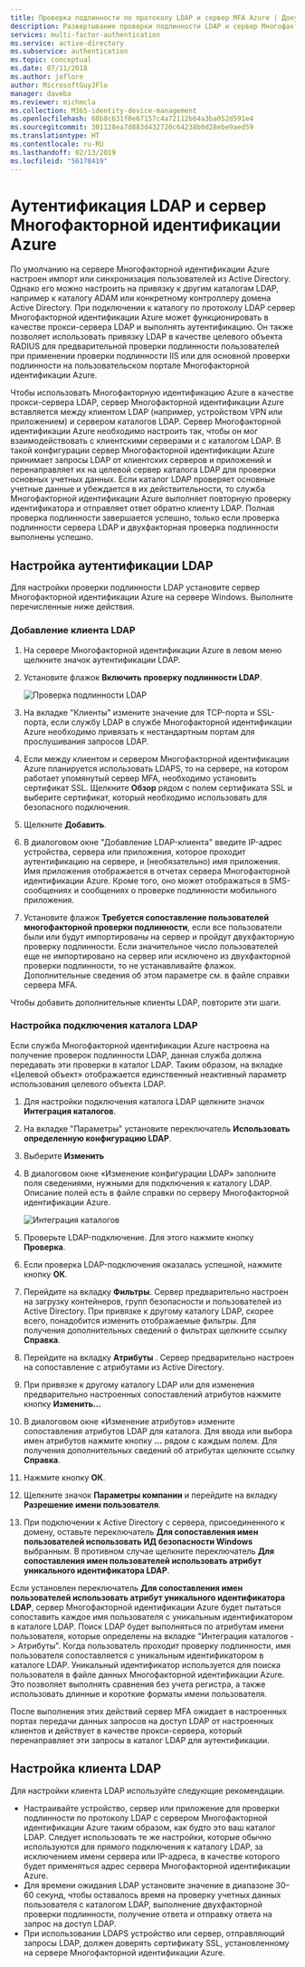 ```yaml
---
title: Проверка подлинности по протоколу LDAP и сервер MFA Azure | Документация Майкрософт
description: Развертывание проверки подлинности LDAP и сервер Многофакторной идентификации Azure.
services: multi-factor-authentication
ms.service: active-directory
ms.subservice: authentication
ms.topic: conceptual
ms.date: 07/11/2018
ms.author: joflore
author: MicrosoftGuyJFlo
manager: daveba
ms.reviewer: michmcla
ms.collection: M365-identity-device-management
ms.openlocfilehash: 60b8c631f0e67157c4a72112b64a3ba052d591e4
ms.sourcegitcommit: 301128ea7d883d432720c64238b0d28ebe9aed59
ms.translationtype: HT
ms.contentlocale: ru-RU
ms.lasthandoff: 02/13/2019
ms.locfileid: "56178419"
---
```

# <a name="ldap-authentication-and-azure-multi-factor-authentication-server"></a>Аутентификация LDAP и сервер Многофакторной идентификации Azure

По умолчанию на сервере Многофакторной идентификации Azure настроен импорт или синхронизация пользователей из Active Directory. Однако его можно настроить на привязку к другим каталогам LDAP, например к каталогу ADAM или конкретному контроллеру домена Active Directory. При подключении к каталогу по протоколу LDAP сервер Многофакторной идентификации Azure может функционировать в качестве прокси-сервера LDAP и выполнять аутентификацию. Он также позволяет использовать привязку LDAP в качестве целевого объекта RADIUS для предварительной проверки подлинности пользователей при применении проверки подлинности IIS или для основной проверки подлинности на пользовательском портале Многофакторной идентификации Azure.

Чтобы использовать Многофакторную идентификацию Azure в качестве прокси-сервера LDAP, сервер Многофакторной идентификации Azure вставляется между клиентом LDAP (например, устройством VPN или приложением) и сервером каталогов LDAP. Сервер Многофакторной идентификации Azure необходимо настроить так, чтобы он мог взаимодействовать с клиентскими серверами и с каталогом LDAP. В такой конфигурации сервер Многофакторной идентификации Azure принимает запросы LDAP от клиентских серверов и приложений и перенаправляет их на целевой сервер каталога LDAP для проверки основных учетных данных. Если каталог LDAP проверяет основные учетные данные и убеждается в их действительности, то служба Многофакторной идентификации Azure выполняет повторную проверку идентификатора и отправляет ответ обратно клиенту LDAP. Полная проверка подлинности завершается успешно, только если проверка подлинности сервера LDAP и двухфакторная проверка подлинности выполнены успешно.

## <a name="configure-ldap-authentication"></a>Настройка аутентификации LDAP
Для настройки проверки подлинности LDAP установите сервер Многофакторной идентификации Azure на сервере Windows. Выполните перечисленные ниже действия.

### <a name="add-an-ldap-client"></a>Добавление клиента LDAP

1. На сервере Многофакторной идентификации Azure в левом меню щелкните значок аутентификации LDAP.
2. Установите флажок **Включить проверку подлинности LDAP**.

   ![Проверка подлинности LDAP](./media/howto-mfaserver-dir-ldap/ldap2.png)

3. На вкладке "Клиенты" измените значение для TCP-порта и SSL-порта, если службу LDAP в службе Многофакторной идентификации Azure необходимо привязать к нестандартным портам для прослушивания запросов LDAP.
4. Если между клиентом и сервером Многофакторной идентификации Azure планируется использовать LDAPS, то на сервере, на котором работает упомянутый сервер MFA, необходимо установить сертификат SSL. Щелкните **Обзор** рядом с полем сертификата SSL и выберите сертификат, который необходимо использовать для безопасного подключения.
5. Щелкните **Добавить**.
6. В диалоговом окне "Добавление LDAP-клиента" введите IP-адрес устройства, сервера или приложения, которое проходит аутентификацию на сервере, и (необязательно) имя приложения. Имя приложения отображается в отчетах сервера Многофакторной идентификации Azure. Кроме того, оно может отображаться в SMS-сообщениях и сообщениях о проверке подлинности мобильного приложения.
7. Установите флажок **Требуется сопоставление пользователей многофакторной проверки подлинности**, если все пользователи были или будут импортированы на сервер и пройдут двухфакторную проверку подлинности. Если значительное число пользователей еще не импортировано на сервер или исключено из двухфакторной проверки подлинности, то не устанавливайте флажок. Дополнительные сведения об этом параметре см. в файле справки сервера MFA.

Чтобы добавить дополнительные клиенты LDAP, повторите эти шаги.

### <a name="configure-the-ldap-directory-connection"></a>Настройка подключения каталога LDAP

Если служба Многофакторной идентификации Azure настроена на получение проверок подлинности LDAP, данная служба должна передавать эти проверки в каталог LDAP. Таким образом, на вкладке «Целевой объект» отображается единственный неактивный параметр использования целевого объекта LDAP.

1. Для настройки подключения каталога LDAP щелкните значок **Интеграция каталогов**.
2. На вкладке "Параметры" установите переключатель **Использовать определенную конфигурацию LDAP**.
3. Выберите **Изменить**
4. В диалоговом окне «Изменение конфигурации LDAP» заполните поля сведениями, нужными для подключения к каталогу LDAP. Описание полей есть в файле справки по серверу Многофакторной идентификации Azure.

    ![Интеграция каталогов](./media/howto-mfaserver-dir-ldap/ldap.png)

5. Проверьте LDAP-подключение. Для этого нажмите кнопку **Проверка**.
6. Если проверка LDAP-подключения оказалась успешной, нажмите кнопку **ОК**.
7. Перейдите на вкладку **Фильтры**. Сервер предварительно настроен на загрузку контейнеров, групп безопасности и пользователей из Active Directory. При привязке к другому каталогу LDAP, скорее всего, понадобится изменить отображаемые фильтры. Для получения дополнительных сведений о фильтрах щелкните ссылку **Справка**.
8. Перейдите на вкладку **Атрибуты** . Сервер предварительно настроен на сопоставление с атрибутами из Active Directory.
9. При привязке к другому каталогу LDAP или для изменения предварительно настроенных сопоставлений атрибутов нажмите кнопку **Изменить…**
10. В диалоговом окне «Изменение атрибутов» измените сопоставления атрибутов LDAP для каталога. Для ввода или выбора имен атрибутов нажмите кнопку **…** рядом с каждым полем. Для получения дополнительных сведений об атрибутах щелкните ссылку **Справка**.
11. Нажмите кнопку **ОК**.
12. Щелкните значок **Параметры компании** и перейдите на вкладку **Разрешение имени пользователя**.
13. При подключении к Active Directory с сервера, присоединенного к домену, оставьте переключатель **Для сопоставления имен пользователей использовать ИД безопасности Windows** выбранным. В противном случае щелкните переключатель **Для сопоставления имен пользователей использовать атрибут уникального идентификатора LDAP**. 

Если установлен переключатель **Для сопоставления имен пользователей использовать атрибут уникального идентификатора LDAP**, сервер Многофакторной идентификации Azure будет пытаться сопоставить каждое имя пользователя с уникальным идентификатором в каталоге LDAP. Поиск LDAP будет выполняться по атрибутам имени пользователя, которые определены на вкладке "Интеграция каталогов -> Атрибуты". Когда пользователь проходит проверку подлинности, имя пользователя сопоставляется с уникальным идентификатором в каталоге LDAP. Уникальный идентификатор используется для поиска пользователя в файле данных Многофакторной идентификации Azure. Это позволяет выполнять сравнения без учета регистра, а также использовать длинные и короткие форматы имени пользователя.

После выполнения этих действий сервер MFA ожидает в настроенных портах передачи данных запросов на доступ LDAP от настроенных клиентов и действует в качестве прокси-сервера, который перенаправляет эти запросы в каталог LDAP для аутентификации.

## <a name="configure-ldap-client"></a>Настройка клиента LDAP
Для настройки клиента LDAP используйте следующие рекомендации.

* Настраивайте устройство, сервер или приложение для проверки подлинности по протоколу LDAP с сервером Многофакторной идентификации Azure таким образом, как будто это ваш каталог LDAP. Следует использовать те же настройки, которые обычно используются для прямого подключения к каталогу LDAP, за исключением имени сервера или IP-адреса, в качестве которого будет применяться адрес сервера Многофакторной идентификации Azure.
* Для времени ожидания LDAP установите значение в диапазоне 30–60 секунд, чтобы оставалось время на проверку учетных данных пользователя с каталогом LDAP, выполнение двухфакторной проверки подлинности, получение ответа и отправку ответа на запрос на доступ LDAP.
* При использовании LDAPS устройство или сервер, отправляющий запросы LDAP, должен доверять сертификату SSL, установленному на сервере Многофакторной идентификации Azure.

